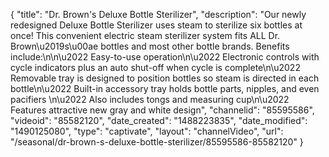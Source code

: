 {
    "title": "Dr. Brown's Deluxe Bottle Sterilizer",
    "description": "Our newly redesigned Deluxe Bottle Sterilizer uses steam to sterilize six bottles at once! This convenient electric steam sterilizer system fits ALL Dr. Brown\u2019s\u00ae bottles and most other bottle brands. Benefits include:\n\n\u2022 Easy-to-use operation\n\u2022 Electronic controls with cycle indicators plus an auto shut-off when cycle is complete\n\u2022 Removable tray is designed to position bottles so steam is directed in each bottle\n\u2022 Built-in accessory tray holds bottle parts, nipples, and even pacifiers \n\u2022 Also includes tongs and measuring cup\n\u2022 Features attractive new gray and white design",
    "channelid": "85595586",
    "videoid": "85582120",
    "date_created": "1488223835",
    "date_modified": "1490125080",
    "type": "captivate",
    "layout": "channelVideo",
    "url": "\/seasonal\/dr-brown-s-deluxe-bottle-sterilizer\/85595586-85582120"
}